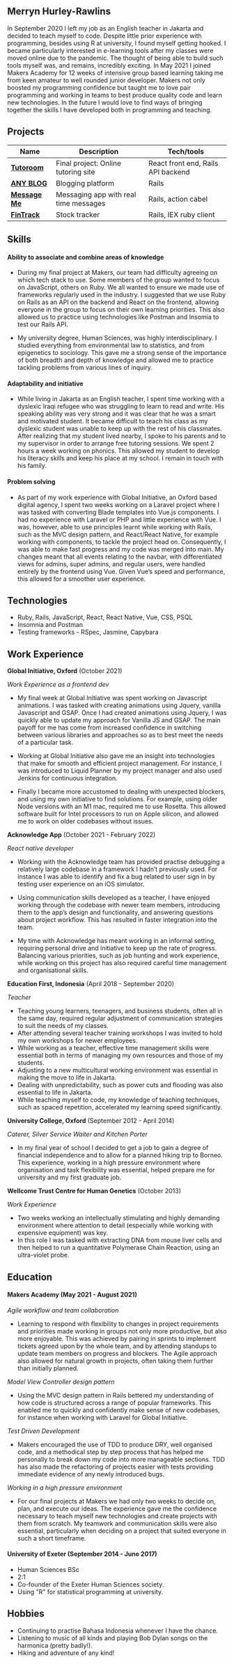 ## Merryn Hurley-Rawlins

In September 2020 I left my job as an English teacher in Jakarta and decided to teach myself to code. Despite little prior experience with programming, besides using R at university, I found myself getting hooked. I became particularly interested in e-learning tools after my classes were moved online due to the pandemic. The thought of being able to build such tools myself was, and remains, incredibly exciting. In May 2021 I joined Makers Academy for 12 weeks of intensive group based learning taking me from keen amateur to well rounded junior developer. Makers not only boosted my programming confidence but taught me to love pair programming and working in teams to best produce quality code and learn new technologies. In the future I would love to find ways of bringing together the skills I have developed both in programming and teaching. 

## Projects

| Name                         | Description                    | Tech/tools                         |
| ---------------------------- | ------------------------------ | ---------------------------------- |
| **[Tutoroom](https://github.com/merrynhr/tutoroom_be)**            | Final project: Online tutoring site | React front end, Rails API backend |
| **[ANY BLOG](https://github.com/merrynhr/ANY_BLOG)**            | Blogging platform   | Rails                              |
| **[Message Me](https://github.com/merrynhr/message_me)**            | Messaging app with real time messages   | Rails, action cabel                              |
| **[FinTrack](https://github.com/merrynhr/fin_track)**            | Stock tracker   | Rails, IEX ruby client                            |




## Skills

#### Ability to associate and combine areas of knowledge 

- During my final project at Makers, our team had difficulty agreeing on which tech stack to use. Some members of the group wanted to focus on JavaScript, others on Ruby. We all wanted to ensure we made use of frameworks regularly used in the industry. I suggested that we use Ruby on Rails as an API on the backend and React on the frontend, allowing everyone in the group to focus on their own learning priorities. This also allowed us to practice using technologies like Postman and Insomia to test our Rails API.

- My university degree, Human Sciences, was highly interdisciplinary. I studied everything from environmental law to statistics, and from epigenetics to sociology.  This gave me a strong sense of the importance of both breadth and depth of knowledge and allowed me to practice tackling problems from various lines of inquiry. 

#### Adaptability and initiative

- While living in Jakarta as an English teacher, I spent time working with a dyslexic Iraqi refugee who was struggling to learn to read and write. His speaking ability was very strong and it was clear that he was a smart and motivated student. It became difficult to teach his class as my dyslexic student was unable to keep up with the rest of his classmates. After realizing that my student lived nearby, I spoke to his parents and to my supervisor in order to arrange free tutoring sessions. We spent 2 hours a week working on phonics. This allowed my student to develop his literacy skills and keep his place at my school. I remain in touch with his family.

#### Problem solving 

- As part of my work experience with Global Initiative, an Oxford based digital agency, I spent two weeks working on a Laravel project where I was tasked with converting Blade templates into Vue.js components. I had no experience with Laravel or PHP and little experience with Vue. I was, however, able to use principles learnt while working with Rails, such as the MVC design pattern, and React/React Native, for example working with components, to tackle the project head on. Consequently, I was able to make fast progress and my code was merged into main. My changes meant that all events relating to the navbar, with differentiated views for admins, super admins, and regular users, were handled entirely by the frontend using Vue. Given Vue’s speed and performance, this allowed for a smoother user experience.  


## Technologies

- Ruby, Rails, JavaScript, React, React Native, Vue, CSS, PSQL 
- Insomnia and Postman
- Testing frameworks - RSpec, Jasmine, Capybara

## Work Experience

**Global Initiative, Oxford** (October 2021)

_Work Experience as a frontend dev_
- My final week at Global Initiative was spent working on Javascript animations. I was tasked with creating animations using Jquery, vanilla Javascript and GSAP. Once I had created animations using Jquery, I was quickly able to update my approach for Vanilla JS and GSAP. The main payoff for me has come from increased confidence in switching between various libraries and approaches so as to best meet the needs of a particular task.

- Working at Global Initiative also gave me an insight into technologies that make for smooth and efficient project management. For instance, I was introduced to Liquid Planner by my project manager and also used Jenkins for continuous integration. 

- Finally I became more accustomed to dealing with unexpected blockers, and using my own initiative to find solutions. For example, using older Node versions with an M1 mac, required me to use Rosetta. This allowed software built for Intel processors to run on Apple silicon, and allowed me to work on older codebases without issues.  


**Acknowledge App** (October 2021 - February 2022)

_React native developer_
- Working with the Acknowledge team has provided practise debugging a relatively large codebase in a framework I hadn’t previously used. For instance I was able to identify and fix a bug related to user sign in by testing user experience on an iOS simulator.

- Using communication skills developed as a teacher, I have enjoyed working through the codebase with newer team members, introducing them to the app’s design and functionality, and answering questions about project workflow. This has resulted in faster integration into the team. 

- My time with Acknowledge has meant working in an informal setting, requiring personal drive and initiative to keep up the rate of progress. Balancing various priorities, such as job hunting and work experience, while working on this project has also required careful time management and organisational skills.


**Education First, Indonesia** (April 2018 - September 2020)  

_Teacher_
- Teaching young learners, teenagers, and business students, often all in the same day, required regular adjustment of communication strategies to suit the needs of my classes.  
- After attending several teacher training workshops I was invited to hold my own workshops for newer employees. 
- While working as a teacher, effective time management skills were essential both in terms of managing my own resources and those of my students. 
- Adjusting to a new multicultural working environment was essential in making the move to life in Jakarta. 
- Dealing with unpredictability, such as power cuts and flooding was also essential to life in Jakarta.  
- While teaching myself to code, my knowledge of teaching techniques, such as spaced repetition, accelerated my learning speed significantly. 

**University College, Oxford** (September 2012 - April 2014)  

_Caterer, Silver Service Waiter and Kitchen Porter_
- In my final year of school I decided to get a job to gain a degree of financial independence and to allow for a planned hiking trip to Borneo. This experience, working in a high pressure environment where organisation and task flexibility was essential, helped prepare me for university and my first graduate job.  

**Wellcome Trust Centre for Human Genetics** (October 2013)

_Work Experience_
- Two weeks working an intellectually stimulating and highly demanding environment where attention to detail (especially while working with expensive equipment) was key.
- In this role I was tasked with extracting DNA from mouse liver cells and then helped to run a quantitative Polymerase Chain Reaction, using an ultra-violet probe. 

## Education

#### Makers Academy (May 2021 - August 2021)
_Agile workflow and team collaboration_
- Learning to respond with flexibility to changes in project requirements and priorities made working in groups not only more productive, but also more enjoyable. This was achieved by pairing in sprints to implement tickets agreed upon by the whole team, and by attending standups to update team members on progress and blockers. The Agile approach also allowed for natural growth in projects, often taking them further than initially planned.  

_Model View Controller design pattern_
- Using the MVC design pattern in Rails bettered my understanding of how code is structured across a range of popular frameworks. This enabled me to quickly and confidently make sense of new codebases, for instance when working with Laravel for Global Initiative.

_Test Driven Development_
- Makers encouraged the use of TDD to produce DRY, well organised code, and a methodical step by step process that has helped me personally to break down my code into more manageable sections. TDD has also made the refactoring of projects easier with tests providing immediate evidence of any newly introduced bugs.

_Working in a high pressure environment_
- For our final projects at Makers we had only two weeks to decide on, plan, and execute our ideas. The experience gave me the confidence necessary to teach myself new technologies and create projects with them from scratch. My teamwork and communication skills were also essential, particularly when deciding on a project that suited everyone in such a short timeframe.     


#### University of Exeter (September 2014 - June 2017)

- Human Sciences BSc
- 2:1
- Co-founder of the Exeter Human Sciences society. 
- Using "R" for statistical programming at university. 

## Hobbies

- Continuing to practise Bahasa Indonesia whenever I have the chance.
- Listening to music of all kinds and playing Bob Dylan songs on the harmonica (pretty badly!).
- Hiking and adventure of any kind! 

